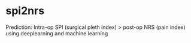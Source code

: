 # spi2nrs
Prediction: Intra-op SPI (surgical pleth index) > post-op NRS (pain index) using deeplearning and machine learning
